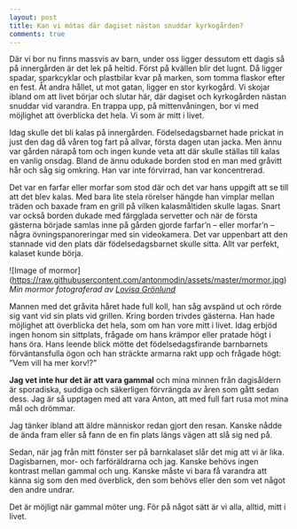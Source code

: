 ```yaml
---
layout: post
title: Kan vi mötas där dagiset nästan snuddar kyrkogården?
comments: true
---
```


Där vi bor nu finns massvis av barn, under oss ligger dessutom ett dagis så på innergården är det lek på heltid. Först på kvällen blir det lugnt. Då ligger spadar, sparkcyklar och plastbilar kvar på marken, som tomma flaskor efter en fest. Åt andra hållet, ut mot gatan, ligger en stor kyrkogård. Vi skojar ibland om att livet börjar och slutar här, där dagiset och kyrkogården nästan snuddar vid varandra. En trappa upp, på mittenvåningen, bor vi med möjlighet att överblicka det hela. Vi som är mitt i livet.
 
Idag skulle det bli kalas på innergården. Födelsedagsbarnet hade prickat in just den dag då våren tog fart på allvar, första dagen utan jacka. Men ännu var gården närapå tom och ingen kunde veta att där skulle ställas till kalas en vanlig onsdag. Bland de ännu odukade borden stod en man med gråvitt hår och såg sig omkring. Han var inte förvirrad, han var koncentrerad.
 
Det var en farfar eller morfar som stod där och det var hans uppgift att se till att det blev kalas. Med bara lite stela rörelser hängde han vimplar mellan träden och baxade fram en grill på vilken kalasmåltiden skulle lagas. Snart var också borden dukade med färgglada servetter och när de första gästerna började samlas inne på gården gjorde farfar’n – eller morfar’n –  några övningspanoreringar med sin videokamera. Det var uppenbart att den stannade vid den plats där födelsedagsbarnet skulle sitta. Allt var perfekt, kalaset kunde börja. 
  
![Image of mormor]
(https://raw.githubusercontent.com/antonmodin/assets/master/mormor.jpg)
*Min mormor fotograferad av [Lovisa Grönlund](http://lovisagronlund.tumblr.com)*
 
 
 Mannen med det gråvita håret hade full koll, han såg avspänd ut och rörde sig vant vid sin plats vid grillen. Kring borden trivdes gästerna. Han hade möjlighet att överblicka det hela, som om han vore mitt i livet. Idag erbjöd ingen honom sin sittplats, frågade om hans krämpor eller pratade högt i hans öra. Hans leende blick mötte det födelsedagsfirande barnbarnets förväntansfulla ögon och han sträckte armarna rakt upp och frågade högt: ”Vem vill ha mer korv!?”
  
**Jag vet inte hur det är att vara gammal** och mina minnen från dagisåldern är sporadiska, suddiga och säkerligen förvrängda av åren som gått sedan dess. Jag är så upptagen med att vara Anton, att med full fart rusa mot mina mål och drömmar.
 
Jag tänker ibland att äldre människor redan gjort den resan. Kanske nådde de ända fram eller så fann de en fin plats längs vägen att slå sig ned på.
 
Sedan, när jag från mitt fönster ser på barnkalaset slår det mig att vi är lika. Dagisbarnen, mor- och farföräldrarna och jag. Kanske behövs ingen kontrast mellan gammal och ung. Kanske måste vi bara få varandra att känna sig som den med överblick, den som behövs eller den som vet något den andre undrar.
 
Det är möjligt när gammal möter ung. För på något sätt är vi alla, alltid, mitt i livet.
 
